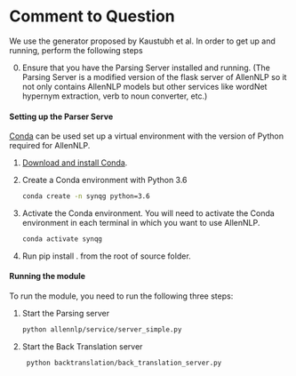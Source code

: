 # Comment to Question
We use the generator proposed by Kaustubh et al. In order to get up and running, perform the following steps

0. Ensure that you have the Parsing Server installed and running. 
(The Parsing Server is a modified version of the flask server of AllenNLP so it not only contains AllenNLP models 
but other services like wordNet hypernym extraction, verb to noun converter, etc.) 

#### Setting up the Parser Serve

[Conda](https://conda.io/) can be used set up a virtual environment with the
version of Python required for AllenNLP. 

1.  [Download and install Conda](https://conda.io/docs/download.html).

2.  Create a Conda environment with Python 3.6

    ```bash
    conda create -n synqg python=3.6
    ```

3.  Activate the Conda environment. You will need to activate the Conda environment in each terminal in which you want to use AllenNLP.

    ```bash
    conda activate synqg
    ```
    
4. Run pip install . from the root of source folder.

#### Running the module

To run the module, you need to run the following three steps:

1. Start the Parsing server 
    ```bash
    python allennlp/service/server_simple.py
    ```
   
2. Start the Back Translation server
    ```bash
     python backtranslation/back_translation_server.py 
    ```
    
